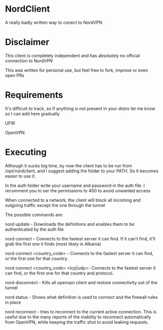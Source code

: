 # NordClient
A really badly written way to conect to NordVPN

# Disclaimer
This client is completely independent and has absolutely no official connection to NordVPN

This was written for personal use, but feel free to fork, improve or even open PRs

# Requirements
It's difficult to track, so if anything is not present in your distro let me know so I can add here gradually

UFW

OpenVPN

# Executing
Although it sucks big time, by now the client has to be run from /opt/nordclient, and I suggest adding the folder to your PATH. So it becomes easier to use it.

In the auth folder write your username and password in the auth file. I recomment you to ser the permissions to 400 to avoid unwanted access

When connected to a network, the client will block all incoming and outgoing traffic except the one through the tunnel 

The possible commands are:

nord update - Downloads the definitions and enables them to be authenticated by the auth file

nord connect - Connects to the fastest server it can find. If it can't find, it'll grab the first one it finds (most likely in Albania)

nord connect <country_code> - Connects to the fastest server it can find, or the first one for that country.

nord connect <country_code> <tcp|udp>- Connects to the fastest server it can find, or the first one for that country and protocol.

nord disconnect - Kills all openvpn client and restore connectivity out of the tunnel

nord status - Shows what definition is used to connect and the firewall rules in place

nord reconnect - tries to reconnect to the current active connection. This is useful due to the many reports of the inability to reconnect automatically from OpenVPN, while keeping the traffic shut to avoid leaking requests.
